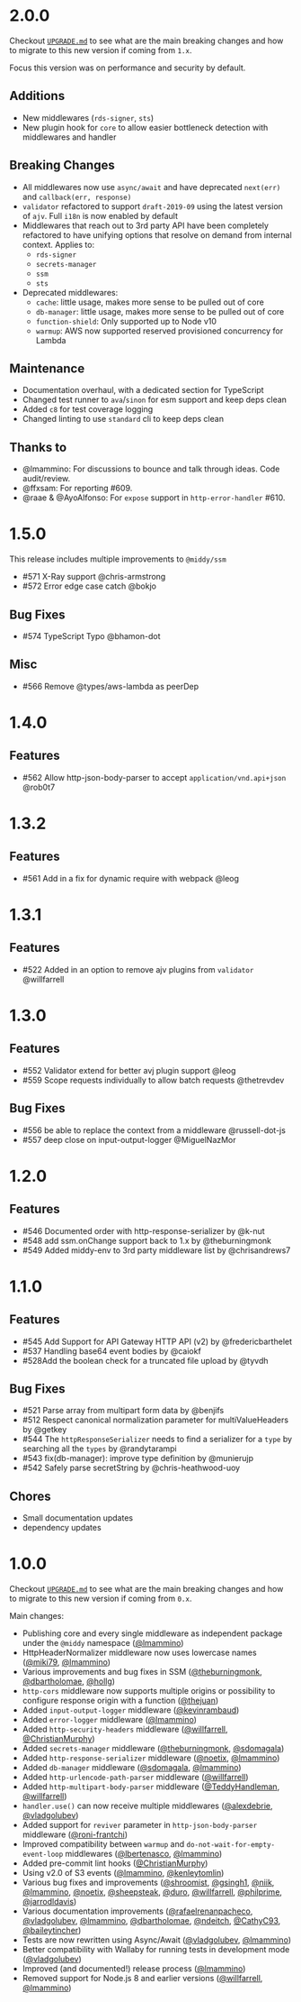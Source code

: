 # 2.0.0

Checkout [`UPGRADE.md`](/docs/UPGRADE.md) to see what are the main breaking changes and how to migrate to this new version if coming from `1.x`.

Focus this version was on performance and security by default.

## Additions
- New middlewares (`rds-signer`, `sts`)
- New plugin hook for `core` to allow easier bottleneck detection with middlewares and handler

## Breaking Changes
- All middlewares now use `async/await` and have deprecated `next(err)` and `callback(err, response)`
- `validator` refactored to support `draft-2019-09` using the latest version of `ajv`. Full `i18n` is now enabled by default
- Middlewares that reach out to 3rd party API have been completely refactored to have unifying options that resolve on demand from internal context. Applies to:
    - `rds-signer`
    - `secrets-manager`
    - `ssm`
    - `sts`
- Deprecated middlewares:
    - `cache`: little usage, makes more sense to be pulled out of core
    - `db-manager`: little usage, makes more sense to be pulled out of core
    - `function-shield`: Only supported up to Node v10
    - `warmup`: AWS now supported reserved provisioned concurrency for Lambda

## Maintenance
- Documentation overhaul, with a dedicated section for TypeScript
- Changed test runner to `ava`/`sinon` for esm support and keep deps clean
- Added `c8` for test coverage logging
- Changed linting to use `standard` cli to keep deps clean

## Thanks to
- @lmammino: For discussions to bounce and talk through ideas. Code audit/review.
- @ffxsam: For reporting #609.
- @raae & @AyoAlfonso: For `expose` support in `http-error-handler` #610.

# 1.5.0

This release includes multiple improvements to `@middy/ssm`
- #571 X-Ray support @chris-armstrong
- #572 Error edge case catch @bokjo

## Bug Fixes
- #574 TypeScript Typo @bhamon-dot

## Misc
- #566 Remove @types/aws-lambda as peerDep

# 1.4.0

## Features
- #562 Allow http-json-body-parser to accept `application/vnd.api+json` @rob0t7

# 1.3.2

## Features
- #561 Add in a fix for dynamic require with webpack @leog 

# 1.3.1

## Features
- #522 Added in an option to remove ajv plugins from `validator` @willfarrell

# 1.3.0

## Features
- #552 Validator extend for better avj plugin support @leog 
- #559 Scope requests individually to allow batch requests @thetrevdev

## Bug Fixes
- #556 be able to replace the context from a middleware @russell-dot-js
- #557 deep close on input-output-logger @MiguelNazMor

# 1.2.0

## Features

- #546 Documented order with http-response-serializer by @k-nut
- #548 add ssm.onChange support back to 1.x by @theburningmonk
- #549 Added middy-env to 3rd party middleware list by @chrisandrews7


# 1.1.0

## Features
- #545 Add Support for API Gateway HTTP API (v2) by @fredericbarthelet
- #537 Handling base64 event bodies by @caiokf
- #528Add the boolean check for a truncated file upload by @tyvdh

## Bug Fixes
- #521 Parse array from multipart form data by @benjifs
- #512 Respect canonical normalization parameter for multiValueHeaders by @getkey
- #544 The `httpResponseSerializer` needs to find a serializer for a `type` by searching all the `types` by @randytarampi
- #543 fix(db-manager): improve type definition by @munierujp
- #542 Safely parse secretString by @chris-heathwood-uoy

## Chores
- Small documentation updates
- dependency updates

# 1.0.0

Checkout [`UPGRADE.md`](/docs/UPGRADE.md) to see what are the main breaking changes and how to migrate to this new version if coming from `0.x`.

Main changes:

 - Publishing core and every single middleware as independent package under the `@middy` namespace ([@lmammino](https://github.com/lmammino))
 - HttpHeaderNormalizer middleware now uses lowercase names ([@miki79](https://github.com/miki79), [@lmammino](https://github.com/lmammino))
 - Various improvements and bug fixes in SSM ([@theburningmonk](https://github.com/theburningmonk), [@dbartholomae](https://github.com/dbartholomae), [@hollg](https://github.com/hollg))
 - `http-cors` middleware now supports multiple origins or possibility to configure response origin with a function ([@thejuan](https://github.com/thejuan))
 - Added `input-output-logger` middleware ([@kevinrambaud](https://github.com/kevinrambaud))
 - Added `error-logger` middleware ([@lmammino](https://github.com/lmammino))
 - Added `http-security-headers` middleware ([@willfarrell](https://github.com/willfarrell), [@ChristianMurphy](https://github.com/ChristianMurphy))
 - Added `secrets-manager` middleware ([@theburningmonk](https://github.com/theburningmonk), [@sdomagala](https://github.com/sdomagala))
 - Added `http-response-serializer` middleware ([@noetix](https://github.com/noetix), [@lmammino](https://github.com/lmammino))
 - Added `db-manager` middleware ([@sdomagala](https://github.com/sdomagala), [@lmammino](https://github.com/lmammino))
 - Added `http-urlencode-path-parser` middleware ([@willfarrell](https://github.com/willfarrell))
 - Added `http-multipart-body-parser` middleware ([@TeddyHandleman](https://github.com/TeddyHandleman), [@willfarrell](https://github.com/willfarrell))
 - `handler.use()` can now receive multiple middlewares ([@alexdebrie](https://github.com/alexdebrie), [@vladgolubev](https://github.com/vladgolubev))
 - Added support for `reviver` parameter in `http-json-body-parser` middleware ([@roni-frantchi](https://github.com/roni-frantchi))
 - Improved compatibility between `warmup` and `do-not-wait-for-empty-event-loop` middlewares ([@lbertenasco](https://github.com/lbertenasco), [@lmammino](https://github.com/lmammino))
 - Added pre-commit lint hooks ([@ChristianMurphy](https://github.com/ChristianMurphy))
 - Using v2.0 of S3 events ([@lmammino](https://github.com/lmammino), [@kenleytomlin](https://github.com/kenleytomlin))
 - Various bug fixes and improvements ([@shroomist](https://github.com/shroomist), [@gsingh1](https://github.com/gsingh1), [@niik](https://github.com/niik), [@lmammino](https://github.com/lmammino), [@noetix](https://github.com/noetix), [@sheepsteak](https://github.com/sheepsteak), [@duro](https://github.com/duro), [@willfarrell](https://github.com/willfarrell), [@philprime](https://github.com/philprime), [@jarrodldavis](https://github.com/jarrodldavis))
 - Various documentation improvements ([@rafaelrenanpacheco](https://github.com/rafaelrenanpacheco), [@vladgolubev](https://github.com/vladgolubev), [@lmammino](https://github.com/lmammino), [@dbartholomae](https://github.com/dbartholomae), [@ndeitch](https://github.com/ndeitch), [@CathyC93](https://github.com/CathyC93), [@baileytincher](https://github.com/baileytincher))
 - Tests are now rewritten using Async/Await ([@vladgolubev](https://github.com/vladgolubev), [@lmammino](https://github.com/lmammino))
 - Better compatibility with Wallaby for running tests in development mode ([@vladgolubev](https://github.com/vladgolubev))
 - Improved (and documented!) release process ([@lmammino](https://github.com/lmammino))
 - Removed support for Node.js 8 and earlier versions ([@willfarrell](https://github.com/willfarrell), [@lmammino](https://github.com/lmammino))
